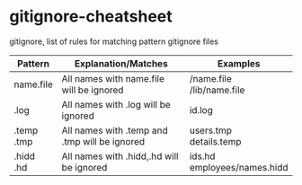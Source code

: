 # gitignore-cheatsheet
gitignore, list of rules for matching pattern gitignore files

Pattern|Explanation/Matches |Examples
---------|-----------------|-------------    
name.file | All names with name.file will be ignored    | /name.file <br>  /lib/name.file 
.log| All names with .log will be ignored|id.log
.temp<br>.tmp| All names with .temp and .tmp will be ignored|users.tmp<br>details.temp
.hidd<br>.hd|All names with .hidd,.hd will be ignored |ids.hd<br> employees/names.hidd
